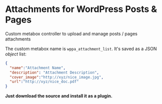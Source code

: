 # Attachments for WordPress Posts & Pages
Custom metabox controller to upload and manage posts / pages attachments

The custom metabox name is <code>wppa_attachment_list</code>. It's saved as a JSON *object* list:

```json
{
  "name":"Attachment Name",
  "description": "Attachment Description",
  "cover_image":"http://xyz/nice_image.jpg",
  "url":"http://xyz/nice_doc.pdf"
}
```

**Just download the source and install it as a plugin.**
